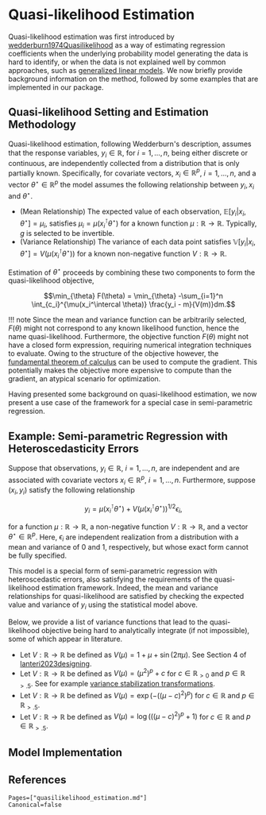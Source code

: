 # Quasi-likelihood Estimation

Quasi-likelihood estimation was first introduced by 
[wedderburn1974Quasilikelihood](@citet) as a way of estimating regression
coefficients when the underlying probability model generating the data is hard to identify, 
or when the data is not explained well by common approaches, such as [generalized linear models](https://en.wikipedia.org/wiki/Generalized_linear_model). 
We now briefly provide background information on the method, followed by some examples that are implemented in our package.
 
## Quasi-likelihood Setting and Estimation Methodology

Quasi-likelihood estimation, following Wedderburn's description, assumes that the
response variables, $y_i \in \mathbb{R}$, for $i = 1,...,n$, being either discrete or continuous, are independently collected
from a distribution that is only partially known.
Specifically, for covariate vectors, $x_i \in \mathbb{R}^p$, $i = 1,...,n$, and a vector $\theta^{\star} \in \mathbb{R}^p$
the model assumes the following relationship between $y_i, x_i$ and $\theta^{\star}$.

- (Mean Relationship) The expected value of each observation, $\mathbb{E}[y_i | x_i, \theta^{\star}] = \mu_i$, satisfies $\mu_i = \mu(x_i^\intercal \theta^{\star})$ for a known function $\mu : \mathbb{R} \to \mathbb{R}$. Typically, $g$ is selected to be invertible.
- (Variance Relationship) The variance of each data point satisfies $\mathbb{V}[y_i | x_i, \theta^{\star}] = V(\mu(x_i^\intercal \theta^{\star}))$ for a known non-negative function $V : \mathbb{R} \to \mathbb{R}$.

Estimation of $\theta^{\star}$ proceeds by combining these two components to form the quasi-likelihood objective,

$$\min_{\theta} F(\theta) = \min_{\theta} -\sum_{i=1}^n \int_{c_i}^{\mu(x_i^\intercal \theta)} \frac{y_i - m}{V(m)}dm.$$

!!! note
    Since the mean and variance function can be arbitrarily selected, $F(\theta)$ might
    not correspond to any known likelihood function, hence the name quasi-likelihood.
    Furthermore, the objective function $F(\theta)$ might
    not have a closed form expression, requiring numerical integration techniques to evaluate. 
    Owing to the structure of the objective however, the [fundamental theorem
    of calculus](https://en.wikipedia.org/wiki/Fundamental_theorem_of_calculus) can be used to compute the gradient.
    This potentially makes the objective more expensive to compute than the gradient, an atypical scenario
    for optimization.

Having presented some background on quasi-likelihood estimation, we now present
a use case of the framework for a special case in semi-parametric regression.

## Example: Semi-parametric Regression with Heteroscedasticity Errors

Suppose that observations, $y_i \in \mathbb{R}$, $i = 1, ..., n$, are independent 
and are associated with covariate vectors $x_i \in \mathbb{R}^p$, $i = 1,...,n$. 
Furthermore, suppose $(x_i, y_i)$ satisfy the following relationship

$$y_i = \mu(x_i^\intercal \theta^{\star}) + V( \mu(x_i^\intercal \theta^{\star}) )^{1/2} \epsilon_i,$$

for a function $\mu:\mathbb{R} \to \mathbb{R}$, a non-negative function 
$V : \mathbb{R} \to \mathbb{R}$, and a vector $\theta^{\star} \in \mathbb{R}^p$.
Here, $\epsilon_i$ are independent realization from a distribution with a
mean and variance of $0$ and $1$, respectively, but whose exact form cannot be fully specified. 

This model is a special form of semi-parametric regression with heteroscedastic errors, also 
satisfying the requirements of the quasi-likelihood estimation framework.
Indeed, the mean and variance relationships for quasi-likelihood are satisfied by checking
the expected value and variance of $y_i$ using the statistical model above.

Below, we provide a list of variance functions that lead to the quasi-likelihood objective being hard
to analytically integrate (if not impossible), some of which appear in literature.

- Let $V : \mathbb{R} \to \mathbb{R}$ be defined as $V(\mu) = 1 + \mu + \sin(2\pi\mu)$. See Section 4 of [lanteri2023designing](@citet).
- Let $V : \mathbb{R} \to \mathbb{R}$ be defined as $V(\mu) = (\mu^{2})^p + c$ for $c \in \mathbb{R}_{> 0}$ and $p \in \mathbb{R}_{>.5}$. See for example [variance stabilization transformations](https://en.wikipedia.org/wiki/Variance-stabilizing_transformation).
- Let $V : \mathbb{R} \to \mathbb{R}$ be defined as $V(\mu) = \exp(-((\mu - c)^{2})^p)$ for $c \in \mathbb{R}$ and $p \in \mathbb{R}_{>.5}$.
- Let $V : \mathbb{R} \to \mathbb{R}$ be defined as $V(\mu) = \log( ((\mu - c)^{2})^p + 1)$ for $c \in \mathbb{R}$ and $p \in \mathbb{R}_{>.5}$.

## Model Implementation



## References 
```@bibliography
Pages=["quasilikelihood_estimation.md"]
Canonical=false 
```